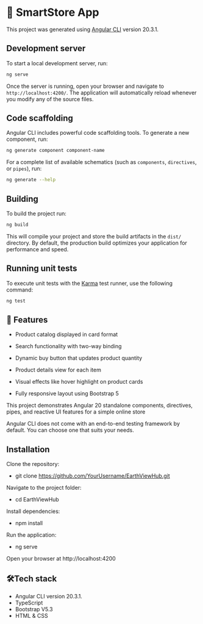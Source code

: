 # 🛒 SmartStore App

This project was generated using [Angular CLI](https://github.com/angular/angular-cli) version 20.3.1.

## Development server

To start a local development server, run:

```bash
ng serve
```

Once the server is running, open your browser and navigate to `http://localhost:4200/`. The application will automatically reload whenever you modify any of the source files.

## Code scaffolding

Angular CLI includes powerful code scaffolding tools. To generate a new component, run:

```bash
ng generate component component-name
```

For a complete list of available schematics (such as `components`, `directives`, or `pipes`), run:

```bash
ng generate --help
```

## Building

To build the project run:

```bash
ng build
```

This will compile your project and store the build artifacts in the `dist/` directory. By default, the production build optimizes your application for performance and speed.

## Running unit tests

To execute unit tests with the [Karma](https://karma-runner.github.io) test runner, use the following command:

```bash
ng test
```

## 🚀 Features

- Product catalog displayed in card format

- Search functionality with two-way binding

- Dynamic buy button that updates product quantity

- Product details view for each item

- Visual effects like hover highlight on product cards

- Fully responsive layout using Bootstrap 5

This project demonstrates Angular 20 standalone components, directives, pipes, and reactive UI features for a simple online store

Angular CLI does not come with an end-to-end testing framework by default. You can choose one that suits your needs.

## Installation

Clone the repository:

- git clone https://github.com/YourUsername/EarthViewHub.git

 Navigate to the project folder:

- cd EarthViewHub


Install dependencies:

- npm install


 Run the application:

- ng serve

Open your browser at http://localhost:4200

## 🛠️Tech stack

- Angular CLI version 20.3.1.
- TypeScript
- Bootstrap V5.3
- HTML & CSS

